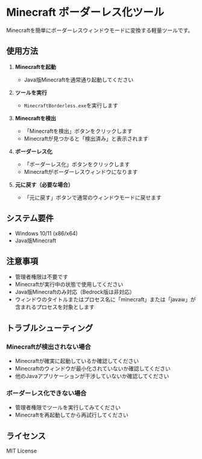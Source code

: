 # Minecraft ボーダーレス化ツール

Minecraftを簡単にボーダーレスウィンドウモードに変換する軽量ツールです。

## 使用方法

1. **Minecraftを起動**
   - Java版Minecraftを通常通り起動してください

2. **ツールを実行**
   - `MinecraftBorderless.exe`を実行します

3. **Minecraftを検出**
   - 「Minecraftを検出」ボタンをクリックします
   - Minecraftが見つかると「検出済み」と表示されます

4. **ボーダーレス化**
   - 「ボーダーレス化」ボタンをクリックします
   - Minecraftがボーダーレスウィンドウになります

5. **元に戻す（必要な場合）**
   - 「元に戻す」ボタンで通常のウィンドウモードに戻せます

## システム要件

- Windows 10/11 (x86/x64)
- Java版Minecraft

## 注意事項

- 管理者権限は不要です
- Minecraftが実行中の状態で使用してください
- Java版Minecraftのみ対応（Bedrock版は非対応）
- ウィンドウのタイトルまたはプロセス名に「minecraft」または「javaw」が含まれるプロセスを対象とします

## トラブルシューティング

### Minecraftが検出されない場合
- Minecraftが確実に起動しているか確認してください
- Minecraftのウィンドウが最小化されていないか確認してください
- 他のJavaアプリケーションが干渉していないか確認してください

### ボーダーレス化できない場合
- 管理者権限でツールを実行してみてください
- Minecraftを再起動してから再試行してください

## ライセンス

MIT License
